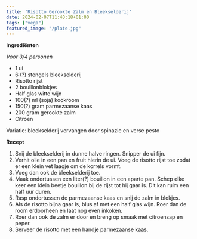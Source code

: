 ```yaml
---
title: 'Risotto Gerookte Zalm en Bleekselderij'
date: 2024-02-07T11:40:18+01:00
tags: ["vega"]
featured_image: "/plate.jpg"
---
```


**Ingrediënten**

*Voor 3/4 personen*
- 1 ui
- 6 (?) stengels bleekselderij
- Risotto rijst
- 2 bouillonblokjes
- Half glas witte wijn
- 100(?) ml (soja) kookroom
- 150(?) gram parmezaanse kaas
- 200 gram gerookte zalm
- Citroen

Variatie: bleekselderij vervangen door spinazie en verse pesto

**Recept**
1. Snij de bleekselderij in dunne halve ringen. Snipper de ui fijn.
2. Verhit olie in een pan en fruit hierin de ui. Voeg de risotto rijst toe zodat er een klein vet laagje om de korrels vormt.
3. Voeg dan ook de bleekselderij toe.
4. Maak ondertussen een liter(?) bouillon in een aparte pan. Schep elke keer een klein beetje bouillon bij de rijst tot hij gaar is. Dit kan ruim een half uur duren. 
5. Rasp ondertussen de parmezaanse kaas en snij de zalm in blokjes.
6. Als de risotto bijna gaar is, blus af met een half glas wijn. Roer dan de room erdoorheen en laat nog even inkoken. 
7. Roer dan ook de zalm er door en breng op smaak met citroensap en peper.
8. Serveer de risotto met een handje parmezaanse kaas.